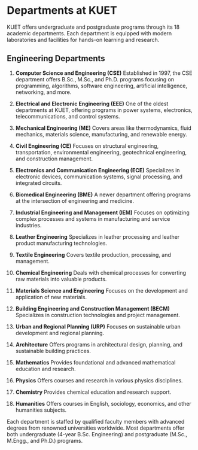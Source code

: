 # Departments at KUET

KUET offers undergraduate and postgraduate programs through its 18 academic departments. Each department is equipped with modern laboratories and facilities for hands-on learning and research.

## Engineering Departments

1. **Computer Science and Engineering (CSE)**
   Established in 1997, the CSE department offers B.Sc., M.Sc., and Ph.D. programs focusing on programming, algorithms, software engineering, artificial intelligence, networking, and more.

2. **Electrical and Electronic Engineering (EEE)**
   One of the oldest departments at KUET, offering programs in power systems, electronics, telecommunications, and control systems.

3. **Mechanical Engineering (ME)**
   Covers areas like thermodynamics, fluid mechanics, materials science, manufacturing, and renewable energy.

4. **Civil Engineering (CE)**
   Focuses on structural engineering, transportation, environmental engineering, geotechnical engineering, and construction management.

5. **Electronics and Communication Engineering (ECE)**
   Specializes in electronic devices, communication systems, signal processing, and integrated circuits.

6. **Biomedical Engineering (BME)**
   A newer department offering programs at the intersection of engineering and medicine.

7. **Industrial Engineering and Management (IEM)**
   Focuses on optimizing complex processes and systems in manufacturing and service industries.

8. **Leather Engineering**
   Specializes in leather processing and leather product manufacturing technologies.

9. **Textile Engineering**
   Covers textile production, processing, and management.

10. **Chemical Engineering**
    Deals with chemical processes for converting raw materials into valuable products.

11. **Materials Science and Engineering**
    Focuses on the development and application of new materials.

12. **Building Engineering and Construction Management (BECM)**
    Specializes in construction technologies and project management.

13. **Urban and Regional Planning (URP)**
    Focuses on sustainable urban development and regional planning.

14. **Architecture**
    Offers programs in architectural design, planning, and sustainable building practices.

15. **Mathematics**
    Provides foundational and advanced mathematical education and research.

16. **Physics**
    Offers courses and research in various physics disciplines.

17. **Chemistry**
    Provides chemical education and research support.

18. **Humanities**
    Offers courses in English, sociology, economics, and other humanities subjects.

Each department is staffed by qualified faculty members with advanced degrees from renowned universities worldwide. Most departments offer both undergraduate (4-year B.Sc. Engineering) and postgraduate (M.Sc., M.Engg., and Ph.D.) programs.